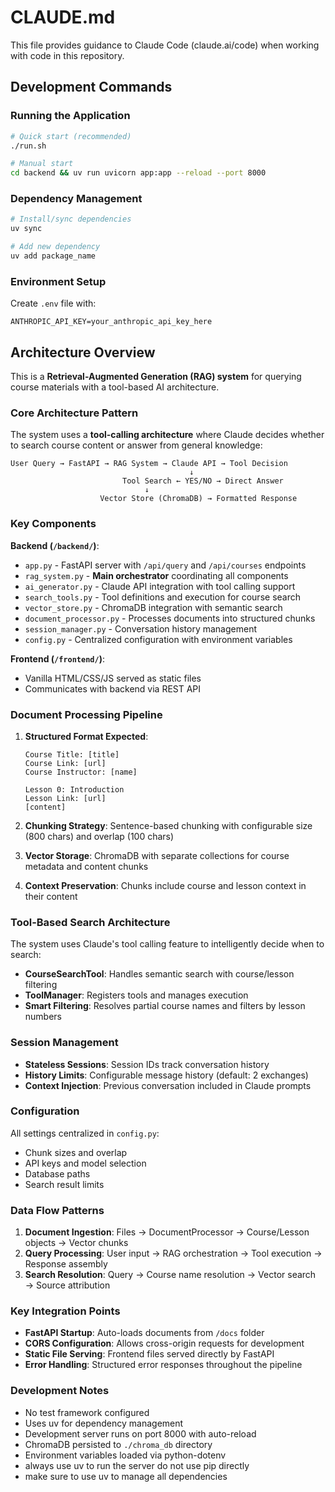# CLAUDE.md

This file provides guidance to Claude Code (claude.ai/code) when working with code in this repository.

## Development Commands

### Running the Application
```bash
# Quick start (recommended)
./run.sh

# Manual start
cd backend && uv run uvicorn app:app --reload --port 8000
```

### Dependency Management
```bash
# Install/sync dependencies
uv sync

# Add new dependency
uv add package_name
```

### Environment Setup
Create `.env` file with:
```
ANTHROPIC_API_KEY=your_anthropic_api_key_here
```

## Architecture Overview

This is a **Retrieval-Augmented Generation (RAG) system** for querying course materials with a tool-based AI architecture.

### Core Architecture Pattern

The system uses a **tool-calling architecture** where Claude decides whether to search course content or answer from general knowledge:

```
User Query → FastAPI → RAG System → Claude API → Tool Decision
                                        ↓
                         Tool Search ← YES/NO → Direct Answer
                              ↓
                    Vector Store (ChromaDB) → Formatted Response
```

### Key Components

**Backend (`/backend/`)**:
- `app.py` - FastAPI server with `/api/query` and `/api/courses` endpoints
- `rag_system.py` - **Main orchestrator** coordinating all components
- `ai_generator.py` - Claude API integration with tool calling support
- `search_tools.py` - Tool definitions and execution for course search
- `vector_store.py` - ChromaDB integration with semantic search
- `document_processor.py` - Processes documents into structured chunks
- `session_manager.py` - Conversation history management
- `config.py` - Centralized configuration with environment variables

**Frontend (`/frontend/`)**:
- Vanilla HTML/CSS/JS served as static files
- Communicates with backend via REST API

### Document Processing Pipeline

1. **Structured Format Expected**:
   ```
   Course Title: [title]
   Course Link: [url]
   Course Instructor: [name]
   
   Lesson 0: Introduction
   Lesson Link: [url]
   [content]
   ```

2. **Chunking Strategy**: Sentence-based chunking with configurable size (800 chars) and overlap (100 chars)

3. **Vector Storage**: ChromaDB with separate collections for course metadata and content chunks

4. **Context Preservation**: Chunks include course and lesson context in their content

### Tool-Based Search Architecture

The system uses Claude's tool calling feature to intelligently decide when to search:

- **CourseSearchTool**: Handles semantic search with course/lesson filtering
- **ToolManager**: Registers tools and manages execution
- **Smart Filtering**: Resolves partial course names and filters by lesson numbers

### Session Management

- **Stateless Sessions**: Session IDs track conversation history
- **History Limits**: Configurable message history (default: 2 exchanges)
- **Context Injection**: Previous conversation included in Claude prompts

### Configuration

All settings centralized in `config.py`:
- Chunk sizes and overlap
- API keys and model selection
- Database paths
- Search result limits

### Data Flow Patterns

1. **Document Ingestion**: Files → DocumentProcessor → Course/Lesson objects → Vector chunks
2. **Query Processing**: User input → RAG orchestration → Tool execution → Response assembly
3. **Search Resolution**: Query → Course name resolution → Vector search → Source attribution

### Key Integration Points

- **FastAPI Startup**: Auto-loads documents from `/docs` folder
- **CORS Configuration**: Allows cross-origin requests for development
- **Static File Serving**: Frontend files served directly by FastAPI
- **Error Handling**: Structured error responses throughout the pipeline

### Development Notes

- No test framework configured
- Uses uv for dependency management
- Development server runs on port 8000 with auto-reload
- ChromaDB persisted to `./chroma_db` directory
- Environment variables loaded via python-dotenv
- always use uv to run the server do not use pip directly
- make sure to use uv to manage all dependencies